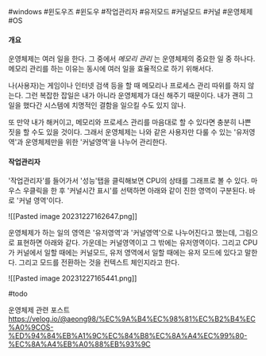 #windows #윈도우즈 #윈도우 #작업관리자 #유저모드 #커널모드 #커널 #운영체제 #OS



#### 개요

운영체제는 여러 일을 한다. 그 중에서 _메모리 관리_ 는 운영체제의 중요한 일 중 하나다. 메모리 관리를 하는 이유는 동시에 여러 일을 효율적으로 하기 위해서다.

나(사용자)는 게임이나 인터넷 검색 등을 할 때 메모리나 프로세스 관리 따위를 하지 않는다. 그런 복잡한 잡일은 내가 아니라 운영체제가 대신 해주기 때문이다. 내가 괜히 그 일을 했다간 시스템에 치명적인 결함을 일으킬 수도 있지 않나. 

또 만약 내가 해커이고, 메모리와 프로세스 관리를 마음대로 할 수 있다면 충분히 나쁜 짓을 할 수도 있을 것이다. 그래서 운영체제는 나와 같은 사용자만 다룰 수 있는 '유저영역'과 운영체제만을 위한 '커널영역'을 나누어 관리한다. 

#### 작업관리자

'작업관리자'를 들어가서 '성능'탭을 클릭해보면 CPU의 상태를 그래프로 볼 수 있다. 마우스 우클릭을 한 후 '커널시간 표시'를 선택하면 아래와 같이 진한 영역이 구분된다. 바로 '커널 영역'이다.

![[Pasted image 20231227162647.png]]

운영체제가 하는 일의 영역은 '유저영역'과 '커널영역'으로 나누어진다고 했는데, 그림으로 표현하면 아래와 같다. 가운데는 커널영역이고 그 밖에는 유저영역이다. 그리고 CPU가 커널에서 일할 때에는 커널모드, 유저 영역에서 일할 때에는 유저 모드에 있다고 말한다. 그리고 모드를 전환하는 것을 컨텍스트 체인지라고 한다.

![[Pasted image 20231227165441.png]]

#todo 

운영체제 관련 포스트 https://velog.io/@aeong98/%EC%9A%B4%EC%98%81%EC%B2%B4%EC%A0%9COS-%ED%94%84%EB%A1%9C%EC%84%B8%EC%8A%A4%EC%99%80-%EC%8A%A4%EB%A0%88%EB%93%9C